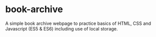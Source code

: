 # book-archive

A simple book archive webpage to practice basics of HTML, CSS and Javascript (ES5 & ES6) including use of local storage.
